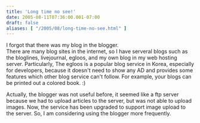 ```yaml
---
title: 'Long time no see!'
date: 2005-08-11T07:36:00.001-07:00
draft: false
aliases: [ "/2005/08/long-time-no-see.html" ]
---
```


I forgot that there was my blog in the blogger.  
There are many blog sites in the internet, so I have serveral blogs such as the bloglines, livejournal, egloos, and my own blog in my web hosting server. Particularly, The egloos is a popular blog service in Korea, especially for developers, because it doesn't need to show any AD and provides some features which other blog service can't follow. For example, your blogs can be printed out a colored book. :)  
  
Actually, the blogger was not useful before, it seemed like a ftp server because we had to upload articles to the server, but was not able to upload images. Now, the service has been upgraded to support image upload to the server. So, I am considering using the blogger more frequently.